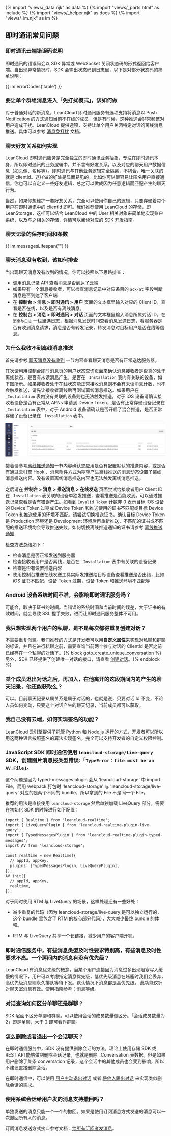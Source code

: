 {% import "views/_data.njk" as data %}
{% import "views/_parts.html" as include %}
{% import "views/_helper.njk" as docs %}
{% import "views/_im.njk" as im %}

## 即时通讯常见问题

### 即时通讯云端错误码说明

即时通讯的错误码会以 SDK 异常或 WebSocket 关闭状态码的形式返回给客户端。当出现异常情况时，SDK 会输出状态码到日志里，以下是对部分状态码的简单说明：

{{ im.errorCodes('table') }}

### 要让单个群组消息进入「免打扰模式」，该如何做

对于普通对话的新消息，LeanCloud 即时通讯服务有选项支持将消息以 Push Notification 的方式通知当前不在线的成员，但是有时候，这种推送会非常频繁对用户造成干扰。LeanCloud 提供选项，支持让单个用户关闭特定对话的离线消息推送。具体可以参考 [消息免打扰](realtime-guide-senior.html#消息免打扰) 文档。

### 聊天好友关系如何实现

LeanCloud 即时通讯服务是完全独立的即时通讯业务抽象，专注在即时通讯本身，所以即时通讯的业务逻辑中，并不含有好友关系，以及对应的聊天用户数据信息（如头像、名称等）。即时通讯与其他业务逻辑完全隔离，不耦合，唯一关联的就是 clientId。这样做的好处是显而易见的，比如你可以很容易让匿名用户直接通信，你也可以自定义一些好友逻辑，总之可以做成因为任意逻辑而匹配产生的聊天行为。

当然，如果你想维护一套好友关系，完全可以使用你自己的逻辑，只要存储着每个用户在即时通讯中的 clientId 即可。我们推荐使用 LeanCloud 的存储，即 LeanStorage，这样可以结合 LeanCloud 中的 User 相关对象来简单地实现账户系统，以及与之相关的存储，详情可以阅读对应的 SDK 开发指南。

### 聊天记录的保存时间和条数

{{ im.messagesLifespan("") }}

### 聊天消息没有收到，该如何排查

当出现聊天消息没有收到的情况，你可以按照以下思路排查：

* 调用消息记录 API 查看消息是否到达了云端
* 如果只有一个消息接收者，可以检查消息记录中对应条目的 `ack-at` 字段判断消息是否到达了客户端
* 在 **控制台 > 消息 > 即时通讯 > 用户** 页面的文本框里输入对应的 Client ID，查看是否在线，以及是否有离线消息。
* 在 **控制台 > 消息 > 即时通讯 > 对话** 页面的文本框里输入消息所属对话 ID，在 `消息与日志` 一栏里选日志，根据消息发送时间查看消息发送日志，看服务器是否有收到消息请求，消息是否有转发记录，转发消息时目标用户是否在线等信息。

### 为什么我收不到离线消息推送

首先请参考 [聊天消息没有收到](#聊天消息没有收到) 一节内容查看聊天消息是否有正常送达服务器。

其次请利用控制台即时消息页的用户状态查询页面来确认消息接收者是否真的处于离线状态，是否有未读消息产生，是否在 `_Installation` 表内有关联的设备，如下图所示。如果接收者处于在线状态能正常接收消息则不会有未读消息计数，也不会触发推送，请先让接收者离线后再测试离线消息推送。如果用户在 `_Installation` 表内没有关联的设备则也无法触发推送，对于 iOS 设备请确认接收者设备是否有正常从 APNs 申请到 Device Token，是否有正常存储设备记录在 `_Installation` 表中，对于 Android 设备请确认是否开启了混合推送，是否正常存储了设备记录在 `_Installation` 表中。

![image](images/realtime_faq_console.png)

接着请参考[离线推送通知](realtime-guide-intermediate.html#离线推送通知)一节内容确认您应用是否有配置默认的推送内容，或是否有通过云引擎 Hook 、消息附件方式为期望产生离线推送的消息动态设置了离线消息推送内容。没有设置离线消息推送内容也无法触发离线消息推送。

之后请在 **控制台 > 消息 > 推送消息 > 在线发送** 页面尝试给接收者用户 Client ID 在 `_Installation` 表关联的设备单独发推送，查看推送是否能收到。可以通过推送记录查看是否有错误产生。如看到 `Invalid Token` 计数非 0 表示目标 iOS 设备的 Device Token 过期或 Device Token 和推送使用的证书不匹配或目标 Device Token 和推送使用的环境不匹配。请尝试切换推送证书，确认目标 Device Token 是 Production 环境还是 Development 环境后再重新推送，不匹配的证书或不匹配的推送环境均会导致推送失败。如何切换离线推送通知的证书请参考 [离线推送通知](realtime-guide-intermediate.html#离线推送通知)

检查方法总结如下：

* 检查消息是否正常发送到服务器
* 检查接收者用户是否离线，是否在 `_Installation` 表中有关联的设备记录
* 检查是否有设置推送内容
* 使用控制台推送在线发送工具实际发推送给目标设备查看推送是否出错，比如 iOS 证书不匹配，设备 Token 过期，设备 Token 和推送环境不匹配等

### Android 设备系统时间不准，会影响即时通讯服务吗？

可能会，取决于证书的时间。当错误的系统时间和当前时间的误差，大于证书的有效时间，就会导致 SSL 握手失败，进而让即时通讯服务整体不可用。

### 我只想实现两个用户的私聊，是不是每次都得重复创建对话？

不需要重复创建。我们推荐的方式是开发者可以用**自定义属性**来实现对私聊和群聊的标识，并且在进行私聊之前，需要查询当前两个参与对话的 ClientId 是否之前已经存在一个私聊的对话了。{% block goto_create_unique_conversation %}另外，SDK 已经提供了创建唯一对话的接口，请查看 [创建对话](#创建对话)。{% endblock %}


### 某个成员退出对话之后，再加入，在他离开的这段期间内的产生的聊天记录，他还能获取么？

可以。目前聊天记录从属关系是属于对话的，也就是说，只要对话 Id 不变，不论人员如何变动，只要这个对话产生的聊天记录，当前成员都可以获取。

### 我自己没有云端，如何实现签名的功能？

LeanCloud 云引擎提供了托管 Python 和 Node.js 运行的方式，开发者可以所以用这两种语言按照签名的算法实现签名，完全可以支持开发者的自定义权限控制。

### JavaScript SDK 即时通信使用 `leancloud-storage/live-query` SDK，创建图片消息报类型错误:「`TypeError：file must be an AV.File`」。
 

这个问题是因为 typed-messages plugin 会从 'leancloud-storage' 中 import File，而用 webpack 打包时 'leancloud-storage' 与 'leancloud-storage/live-query' 对应的是两个不同的 bundle，所以拿到的 File 不是同一个 File。

推荐的用法是直接使用 `leancloud-storage` 然后单独加载 LiveQuery 部分，需要在初始化 SDK 的时候进行如下配置： 

```
import { Realtime } from 'leancloud-realtime';
import { LiveQueryPlugin } from 'leancloud-realtime-plugin-live-query';
import { TypedMessagesPlugin } from 'leancloud-realtime-plugin-typed-messages';
import AV from 'leancloud-storage';

const realtime = new Realtime({
  // appId, appKey,
  plugins: [TypedMessagesPlugin, LiveQueryPlugin],
});
AV.init({
  // appId, appKey,
  realtime,
});
```
对于同时使用 RTM 与 LiveQuery 的场景，这样处理还有一些好处：  

* 减少重复的代码（因为 leancloud-storage/live-query 是可以独立运行的，这个 bundle 里包含了 RTM 的核心部分代码），大大减少最终 bundle 的体积。 

* RTM 与 LiveQuery 共享一个长链接，减少用户的客户端开销。


### 即时通信服务中，有些消息类型及时性要求特别高，有些消息及时性要求不高。一个房间内的消息有没有优先级？

LeanCloud 有消息优先级的概念，当某个用户连接因为消息过多出现阻塞写入缓慢的情况下，用户可以考虑指定消息优先级，低优先级消息在堵塞时我们会丢弃，高优先级消息则永久排队等待下发。默认情况下消息都是高优先级。
此功能仅针对聊天室消息有效。使用指南参考：[消息等级](realtime-guide-senior.html#消息等级)。


### 对话查询如何区分单聊还是群聊？

SDK 层面不区分单聊和群聊。可以使用会话的成员数量做区分。「会话成员数量为 2」即是单聊，大于 2 即可看作群聊。


### 怎么删除或者退出一个会话聊天？

在即时通信服务中，SDK 没有提供删除会话的方法。理论上使用存储 SDK 或 REST API 能够做到删除会话记录，也就是删除 _Conversation 表数据。但是如果用户删除了某条 conversation 记录，这个会话中的其他成员也会受到影响，所以不建议直接删除会话。

在即时通信中，可以使用 [用户主动退出对话](realtime-guide-beginner.html#用户主动退出对话) 或者 [将他人踢出对话](realtime-guide-beginner.html#将他人踢出对话) 来实现类似删除会话的需求。


### 使用系统会话给用户发的消息支持撤回吗？

单独发送的消息只能一个一个的撤回。如果是使用订阅消息方式发送的消息可以一次撤回所有人的消息。

订阅消息发送方式接口参考文档：[给所有订阅者发消息](realtime_rest_api_v2.html#给所有订阅者发消息)。
